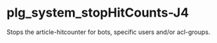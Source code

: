 # plg_system_stopHitCounts-J4
Stops the article-hitcounter for bots, specific users and/or acl-groups.
